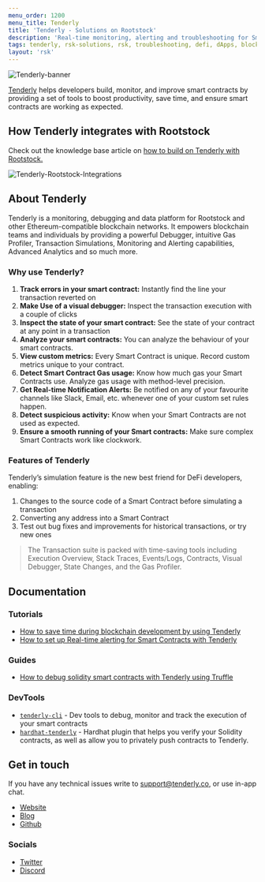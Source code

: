 ```yaml
---
menu_order: 1200
menu_title: Tenderly
title: 'Tenderly - Solutions on Rootstock'
description: 'Real-time monitoring, alerting and troubleshooting for Smart Contracts.'
tags: tenderly, rsk-solutions, rsk, troubleshooting, defi, dApps, blockchain, smart-contracts, rootstock
layout: 'rsk'
---
```


![Tenderly-banner](/assets/img/solutions/Tenderly/Tenderly-banner.png)

[Tenderly](https://tenderly.co/) helps developers build, monitor, and improve smart contracts by providing a set of tools to boost productivity, save time, and ensure smart contracts are working as expected.

## How Tenderly integrates with Rootstock

Check out the knowledge base article on
[how to build on Tenderly with Rootstock.](/kb/build-with-tenderly/)

![Tenderly-Rootstock-Integrations](/assets/img/solutions/Tenderly/Tenderly-RSK-Integrations.jpg)

## About Tenderly

Tenderly is a monitoring, debugging and data platform for Rootstock and other Ethereum-compatible blockchain networks. It empowers blockchain teams and individuals by providing a powerful Debugger, intuitive Gas Profiler, Transaction Simulations, Monitoring and Alerting capabilities, Advanced Analytics and so much more.

### Why use Tenderly?

1. **Track errors in your smart contract:**
Instantly find the line your transaction reverted on
2. **Make Use of a visual debugger:**
Inspect the transaction execution with a couple of clicks
3. **Inspect the state of your smart contract:**
See the state of your contract at any point in a transaction
4. **Analyze your smart contracts:**
You can analyze the behaviour of your smart contracts.
5. **View custom metrics:**
Every Smart Contract is unique. Record custom metrics unique to your contract.
6. **Detect Smart Contract Gas usage:**
Know how much gas your Smart Contracts use. Analyze gas usage with method-level precision.
7. **Get Real-time Notification Alerts:**
Be notified on any of your favourite channels like Slack, Email, etc. whenever one of your custom set rules happen.
8. **Detect suspicious activity:**
Know when your Smart Contracts are not used as expected.
9. **Ensure a smooth running of your Smart contracts:**
Make sure complex Smart Contracts work like clockwork.

### Features of Tenderly

Tenderly’s simulation feature is the new best friend for DeFi developers, enabling:

1. Changes to the source code of a Smart Contract before simulating a transaction
2. Converting any address into a Smart Contract
3. Test out bug fixes and improvements for historical transactions, or try new ones

> The Transaction suite is packed with time-saving tools including
> Execution Overview, Stack Traces, Events/Logs, Contracts,
> Visual Debugger, State Changes, and the Gas Profiler.

## Documentation

### Tutorials

- [How to save time during blockchain development by using Tenderly](https://blog.tenderly.co/10-ways-to-save-time-during-blockchain-development-by-using-tenderly/)
- [How to set up Real-time alerting for Smart Contracts with Tenderly](https://blog.tenderly.co/how-to-set-up-real-time-alerting-for-smart-contracts-with-tenderly/)

### Guides

- [How to debug solidity smart contracts with Tenderly using Truffle](https://blog.tenderly.co/how-to-debug-solidity-smart-contracts-with-tenderly-and-truffle/)

### DevTools

- [`tenderly-cli`](https://github.com/Tenderly/tenderly-cli) - Dev tools to debug, monitor and track the execution of your smart contracts
- [`hardhat-tenderly`](https://www.npmjs.com/package/@tenderly/hardhat-tenderly) - Hardhat plugin that helps you verify your Solidity contracts, as well as allow you to privately push contracts to Tenderly.

## Get in touch

If you have any technical issues write to [support@tenderly.co](mailto:support@tenderly.co), or use in-app chat.

- [Website](https://tenderly.co/)
- [Blog](https://blog.tenderly.co/)
- [Github](https://github.com/Tenderly)

### Socials

- [Twitter](https://twitter.com/TenderlyApp)
- [Discord](https://discord.gg/fBvDJYR) 
